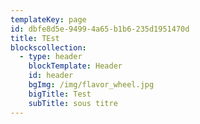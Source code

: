 ```yaml
---
templateKey: page
id: dbfe8d5e-9499-4a65-b1b6-235d1951470d
title: TEst
blockscollection:
  - type: header
    blockTemplate: Header
    id: header
    bgImg: /img/flavor_wheel.jpg
    bigTitle: Test
    subTitle: sous titre
---
```

